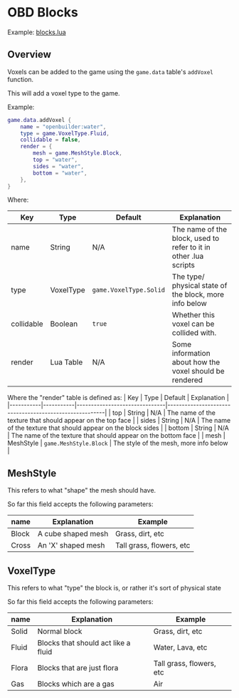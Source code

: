 # OBD Blocks

Example: [blocks.lua](https://github.com/Hopson97/open-builder/blob/master/game/blocks.lua)

## Overview

Voxels can be added to the game using the `game.data` table's `addVoxel` function.

This will add a voxel type to the game.


Example:

```lua
game.data.addVoxel {
    name = "openbuilder:water",
    type = game.VoxelType.Fluid,
    collidable = false,
    render = {
        mesh = game.MeshStyle.Block,
        top = "water",
        sides = "water",
        bottom = "water",
    },
}
```

Where:

| Key            | Type           | Default                         | Explanation                                                      | 
|----------------|----------------|---------------------------------|--------------------------------------------------------|
| name           | String         | N/A                             | The name of the block, used to refer to it in other .lua scripts |
| type           | VoxelType      | `game.VoxelType.Solid`   | The type/ physical state of the block, more info below         |
| collidable     | Boolean        | `true`                          | Whether this voxel can be collided with.                        |
| render         | Lua Table      | N/A                             | Some information about how the voxel should be rendered        |

Where the "render" table is defined as:
| Key       | Type      | Default                       | Explanation                                                      | 
|-----------|-----------|-------------------------------|--------------------------------------------------------|
| top       | String    | N/A                           | The name of the texture that should appear on the top face     |
| sides     | String    | N/A                           | The name of the texture that should appear on the block sides  |
| bottom    | String    | N/A                           | The name of the texture that should appear on the bottom face  |
| mesh      | MeshStyle | `game.MeshStyle.Block` | The style of the mesh, more info below                         |



## MeshStyle

This refers to what "shape" the mesh should have.

So far this field accepts the following parameters:

| name  | Explanation        | Example                  |
|-------|--------------------|--------------------------|
| Block | A cube shaped mesh | Grass, dirt, etc         |
| Cross | An 'X' shaped mesh | Tall grass, flowers, etc |

## VoxelType

This refers to what "type" the block is, or rather it's sort of physical state

So far this field accepts the following parameters:

| name  | Explanation                         | Example                  |
|-------|-------------------------------------|--------------------------|
| Solid | Normal block                        | Grass, dirt, etc         |
| Fluid | Blocks that should act like a fluid | Water, Lava, etc         |
| Flora | Blocks that are just flora          | Tall grass, flowers, etc |
| Gas   | Blocks which are a gas              | Air                      |